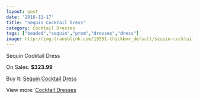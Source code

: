 ```yaml
---
layout: post
date: '2016-11-17'
title: "Sequin Cocktail Dress"
category: Cocktail Dresses
tags: ["beaded","sequin","prom","dresses","dress"]
image: http://img.transblink.com/19551-thickbox_default/sequin-cocktail-dress.jpg
---
```

Sequin Cocktail Dress

On Sales: **$323.99**
<a href="https://www.transblink.com/en/cocktail-dresses/6154-sequin-cocktail-dress.html"><amp-img layout="responsive" width="600" height="600" src="//img.transblink.com/19551-thickbox_default/sequin-cocktail-dress.jpg" alt="Sequin Cocktail Dress 0" /></a>
<a href="https://www.transblink.com/en/cocktail-dresses/6154-sequin-cocktail-dress.html"><amp-img layout="responsive" width="600" height="600" src="//img.transblink.com/19552-thickbox_default/sequin-cocktail-dress.jpg" alt="Sequin Cocktail Dress 1" /></a>

Buy it: [Sequin Cocktail Dress](https://www.transblink.com/en/cocktail-dresses/6154-sequin-cocktail-dress.html "Sequin Cocktail Dress")

View more: [Cocktail Dresses](https://www.transblink.com/en/38-cocktail-dresses "Cocktail Dresses")